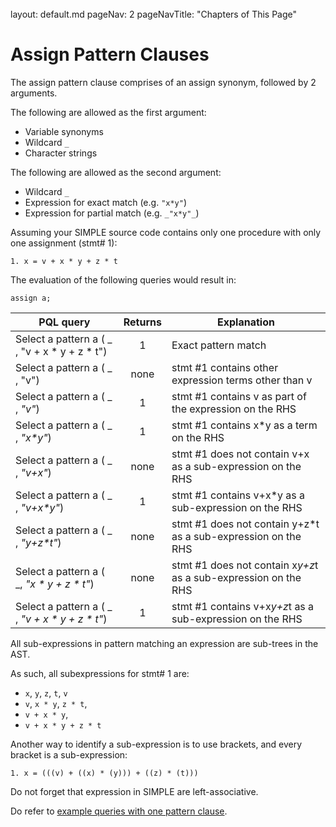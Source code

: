 <br>

<frontmatter>
  layout: default.md
  pageNav: 2
  pageNavTitle: "Chapters of This Page"
</frontmatter>

[](#assign-pattern-clauses)Assign Pattern Clauses
=================================================

The assign pattern clause comprises of an assign synonym, followed by 2 arguments.

The following are allowed as the first argument:

*   Variable synonyms
*   Wildcard `_`
*   Character strings

The following are allowed as the second argument:

*   Wildcard `_`
*   Expression for exact match (e.g. `"x*y"`)
*   Expression for partial match (e.g. `_"x*y"_`)

Assuming your SIMPLE source code contains only one procedure with only one assignment (stmt# 1):

`1. x = v + x * y + z * t`

The evaluation of the following queries would result in:

`assign a;`

| PQL query                                       | Returns | Explanation                                                     |
|-------------------------------------------------|:-------:|-----------------------------------------------------------------|
| Select a pattern a ( _ , "v + x * y + z * t")   | 1       | Exact pattern match                                             |
| Select a pattern a ( _ , "v")                   | none    | stmt #1 contains other expression terms other than v            |
| Select a pattern a ( _ , _"v"_)                 | 1       | stmt #1 contains v as part of the expression on the RHS         |
| Select a pattern a ( _ , _"x*y"_)               | 1       | stmt #1 contains x*y as a term on the RHS                       |
| Select a pattern a ( _ , _"v+x"_)               | none    | stmt #1 does not contain v+x as a sub-expression on the RHS     |
| Select a pattern a ( _ , _"v+x*y"_)             | 1       | stmt #1 contains v+x*y as a sub-expression on the RHS           |
| Select a pattern a ( _ , _"y+z*t"_)             | none    | stmt #1 does not contain y+z*t as a sub-expression on the RHS   |
| Select a pattern a ( _, _"x * y + z * t"_)      | none    | stmt #1 does not contain x*y+z*t as a sub-expression on the RHS |
| Select a pattern a ( _ , _"v + x * y + z * t"_) | 1       | stmt #1 contains v+x*y+z*t as a sub-expression on the RHS       |

All sub-expressions in pattern matching an expression are sub-trees in the AST.

As such, all subexpressions for stmt# 1 are:

*   `x`, `y`, `z`, `t`, `v`
*   `v`, `x * y`, `z * t`,
*   `v + x * y`,
*   `v + x * y + z * t`

Another way to identify a sub-expression is to use brackets, and every bracket is a sub-expression:

`1. x = (((v) + ((x) * (y))) + ((z) * (t)))`

Do not forget that expression in SIMPLE are left-associative.

Do refer to [example queries with one pattern clause](example-queries.html#queries-with-one-pattern-clause).